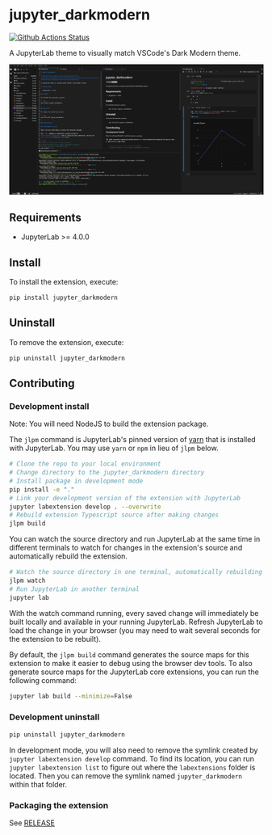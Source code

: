 # jupyter_darkmodern

[![Github Actions Status](https://github.com/Philip-S-Martin/jupyter_darkmodern/workflows/Build/badge.svg)](https://github.com/Philip-S-Martin/jupyter_darkmodern/actions/workflows/build.yml)

A JupyterLab theme to visually match VSCode's Dark Modern theme.

![Screenshot of theme on Jupyterlab](image.png)

## Requirements

- JupyterLab >= 4.0.0

## Install

To install the extension, execute:

```bash
pip install jupyter_darkmodern
```

## Uninstall

To remove the extension, execute:

```bash
pip uninstall jupyter_darkmodern
```

## Contributing

### Development install

Note: You will need NodeJS to build the extension package.

The `jlpm` command is JupyterLab's pinned version of
[yarn](https://yarnpkg.com/) that is installed with JupyterLab. You may use
`yarn` or `npm` in lieu of `jlpm` below.

```bash
# Clone the repo to your local environment
# Change directory to the jupyter_darkmodern directory
# Install package in development mode
pip install -e "."
# Link your development version of the extension with JupyterLab
jupyter labextension develop . --overwrite
# Rebuild extension Typescript source after making changes
jlpm build
```

You can watch the source directory and run JupyterLab at the same time in different terminals to watch for changes in the extension's source and automatically rebuild the extension.

```bash
# Watch the source directory in one terminal, automatically rebuilding when needed
jlpm watch
# Run JupyterLab in another terminal
jupyter lab
```

With the watch command running, every saved change will immediately be built locally and available in your running JupyterLab. Refresh JupyterLab to load the change in your browser (you may need to wait several seconds for the extension to be rebuilt).

By default, the `jlpm build` command generates the source maps for this extension to make it easier to debug using the browser dev tools. To also generate source maps for the JupyterLab core extensions, you can run the following command:

```bash
jupyter lab build --minimize=False
```

### Development uninstall

```bash
pip uninstall jupyter_darkmodern
```

In development mode, you will also need to remove the symlink created by `jupyter labextension develop`
command. To find its location, you can run `jupyter labextension list` to figure out where the `labextensions`
folder is located. Then you can remove the symlink named `jupyter_darkmodern` within that folder.

### Packaging the extension

See [RELEASE](RELEASE.md)
